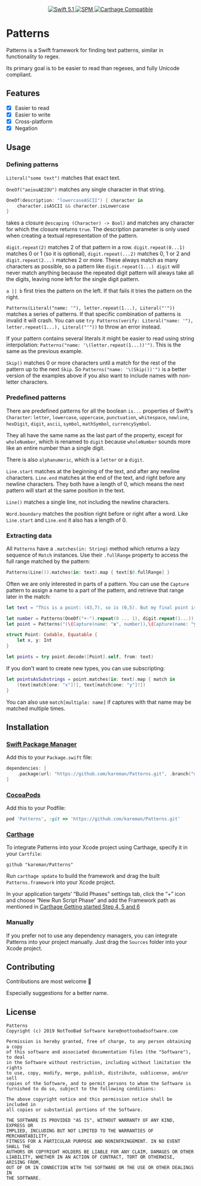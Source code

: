 
<p align="center">
   <a href="https://developer.apple.com/swift/">
      <img src="https://img.shields.io/badge/Swift-5.1-orange.svg?style=flat" alt="Swift 5.1">
   </a>
   <a href="https://github.com/apple/swift-package-manager">
      <img src="https://img.shields.io/badge/Swift%20Package%20Manager-compatible-brightgreen.svg" alt="SPM">
   </a>
   <a href="https://github.com/Carthage/Carthage">
      <img src="https://img.shields.io/badge/Carthage-compatible-4BC51D.svg?style=flat" alt="Carthage Compatible">
   </a>
</p>

# Patterns

Patterns is a Swift framework for finding text patterns, similar in functionality to regex.

Its primary goal is to be easier to read than regexes, and fully Unicode compliant.

## Features

- [x] Easier to read
- [x] Easier to write
- [x] Cross-platform
- [x] Negation 

## Usage

### Defining patterns

`Literal("some text")` matches that exact text.

`OneOf("aeiouAEIOU")` matches any single character in that string.

```swift
OneOf(description: "lowercaseASCII") { character in
	character.isASCII && character.isLowercase
}
```

takes a closure `@escaping (Character) -> Bool)` and matches any character for which the closure returns `true`. The description parameter is only used when creating a textual representation of the pattern.

`digit.repeat(2)` matches 2 of that pattern in a row. `digit.repeat(0...1)` matches 0 or 1 (so it is optional), `digit.repeat(...2)` matches 0, 1 or 2 and `digit.repeat(2...)` matches 2 or more. These always match as many characters as possible, so a pattern like `digit.repeat(1...) digit` will never match anything because the repeated digit pattern will always take all the digits, leaving none left for the single digit pattern.

`a || b` first tries the pattern on the left. If that fails it tries the pattern on the right.

`Patterns(Literal("name: '"), letter.repeat(1...), Literal("'"))` matches a series of patterns. If that specific combination of patterns is invalid it will crash. You can use `try Patterns(verify: Literal("name: '"), letter.repeat(1...), Literal("'"))` to throw an error instead.

If your pattern contains several literals it might be easier to read using string interpolation: `Patterns("name: '\(letter.repeat(1...))'")`. This is the same as the previous example.

`Skip()` matches 0 or more characters until a match for the rest of the pattern up to the next `Skip`. So `Patterns("name: '\(Skip())'")` is a better version of the examples above if you also want to include names with non-letter characters.


### Predefined patterns

There are predefined patterns for all the boolean `is...` properties of Swift's `Character`: `letter`, `lowercase`, `uppercase`, `punctuation`, `whitespace`, `newline`, `hexDigit`, `digit`, `ascii`, `symbol`, `mathSymbol`, `currencySymbol`.

They all have the same name as the last part of the property, except for `wholeNumber`, which is renamed to `digit` because `wholeNumber` sounds more like an entire number than a single digit.

There is also `alphanumeric`, which is a `letter` or a `digit`.

`Line.start` matches at the beginning of the text, and after any newline characters. `Line.end` matches at the end of the text, and right before any newline characters. They both have a length of 0, which means the next pattern will start at the same position in the text.

`Line()` matches a single line, not including the newline characters.

`Word.boundary` matches the position right before or right after a word. Like `Line.start` and `Line.end` it also has a length of 0.


### Extracting data

All `Patterns` have a `.matches(in: String)` method which returns a lazy sequence of `Match` instances. Use their `.fullRange` property to access the full range matched by the pattern:

```swift
Patterns(Line()).matches(in: text).map { text[$0.fullRange] }
```

Often we are only interested in parts of a pattern. You can use the `Capture` pattern to assign a name to a part of the pattern, and retrieve that range later in the match:

```swift
let text = "This is a point: (43,7), so is (0,5). But my final point is (3,-1)."

let number = Patterns(OneOf("+-").repeat(0 ... 1), digit.repeat(1...))
let point = Patterns("(\(Capture(name: "x", number)),\(Capture(name: "y", number)))")

struct Point: Codable, Equatable {
	let x, y: Int
}

let points = try point.decode([Point].self, from: text)
```

If you don't want to create new types, you can use subscripting:

```swift
let pointsAsSubstrings = point.matches(in: text).map { match in
	(text[match[one: "x"]!], text[match[one: "y"]!])
}
```

You can also use `match[multiple: name]` if captures with that name may be matched multiple times.


## Installation

### [Swift Package Manager](https://swift.org/package-manager/)

Add this to your `Package.swift` file:

```swift
dependencies: [
    .package(url: "https://github.com/kareman/Patterns.git", .branch("master")),
]
```

### [CocoaPods](http://cocoapods.org)

Add this to your Podfile:

```ruby
pod 'Patterns', :git => 'https://github.com/kareman/Patterns.git'
```

### [Carthage](https://github.com/Carthage/Carthage)

To integrate Patterns into your Xcode project using Carthage, specify it in your `Cartfile`:

```ogdl
github "kareman/Patterns"
```

Run `carthage update` to build the framework and drag the built `Patterns.framework` into your Xcode project. 

In your application targets’ “Build Phases” settings tab, click the “+” icon and choose “New Run Script Phase” and add the Framework path as mentioned in [Carthage Getting started Step 4, 5 and 6](https://github.com/Carthage/Carthage/blob/master/README.md#if-youre-building-for-ios-tvos-or-watchos)

### Manually

If you prefer not to use any dependency managers, you can integrate Patterns into your project manually. Just drag the `Sources` folder into your Xcode project.


## Contributing
Contributions are most welcome 🙌 

Especially suggestions for a better name. 

## License

```
Patterns
Copyright (c) 2019 NotTooBad Software kare@nottoobadsoftware.com

Permission is hereby granted, free of charge, to any person obtaining a copy
of this software and associated documentation files (the "Software"), to deal
in the Software without restriction, including without limitation the rights
to use, copy, modify, merge, publish, distribute, sublicense, and/or sell
copies of the Software, and to permit persons to whom the Software is
furnished to do so, subject to the following conditions:

The above copyright notice and this permission notice shall be included in
all copies or substantial portions of the Software.

THE SOFTWARE IS PROVIDED "AS IS", WITHOUT WARRANTY OF ANY KIND, EXPRESS OR
IMPLIED, INCLUDING BUT NOT LIMITED TO THE WARRANTIES OF MERCHANTABILITY,
FITNESS FOR A PARTICULAR PURPOSE AND NONINFRINGEMENT. IN NO EVENT SHALL THE
AUTHORS OR COPYRIGHT HOLDERS BE LIABLE FOR ANY CLAIM, DAMAGES OR OTHER
LIABILITY, WHETHER IN AN ACTION OF CONTRACT, TORT OR OTHERWISE, ARISING FROM,
OUT OF OR IN CONNECTION WITH THE SOFTWARE OR THE USE OR OTHER DEALINGS IN
THE SOFTWARE.
```
